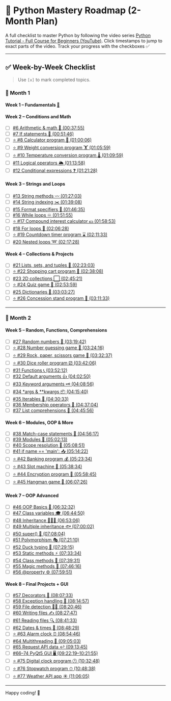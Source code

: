 # 📘 Python Mastery Roadmap (2-Month Plan)

A full checklist to master Python by following the video series [Python Tutorial - Full Course for Beginners (YouTube)](https://www.youtube.com/watch?v=ix9cRaBkVe0). Click timestamps to jump to exact parts of the video. Track your progress with the checkboxes ✅

---

## ✅ Week-by-Week Checklist

> Use `[x]` to mark completed topics.

### 📅 Month 1

#### Week 1 – Fundamentals [📁](/Week_01_Fundamentals/)


#### Week 2 – Conditions and Math
- [ ] [#6 Arithmetic & math 📐 (00:37:55)](https://www.youtube.com/watch?v=ix9cRaBkVe0&t=2275s)
- [ ] [#7 If statements 🤔 (00:51:46)](https://www.youtube.com/watch?v=ix9cRaBkVe0&t=3106s)
- [ ] [⭐ #8 Calculator program 🧮 (01:00:06)](https://www.youtube.com/watch?v=ix9cRaBkVe0&t=3606s)
- [ ] [⭐ #9 Weight conversion program 🏋️ (01:05:59)](https://www.youtube.com/watch?v=ix9cRaBkVe0&t=3959s)
- [ ] [⭐ #10 Temperature conversion program 🌡️ (01:09:59)](https://www.youtube.com/watch?v=ix9cRaBkVe0&t=4199s)
- [ ] [#11 Logical operators 🌦️ (01:13:58)](https://www.youtube.com/watch?v=ix9cRaBkVe0&t=4438s)
- [ ] [#12 Conditional expressions ❓ (01:21:28)](https://www.youtube.com/watch?v=ix9cRaBkVe0&t=4888s)

#### Week 3 – Strings and Loops
- [ ] [#13 String methods 〰️ (01:27:03)](https://www.youtube.com/watch?v=ix9cRaBkVe0&t=5223s)
- [ ] [#14 String indexing ✂️ (01:39:08)](https://www.youtube.com/watch?v=ix9cRaBkVe0&t=5948s)
- [ ] [#15 Format specifiers 💬 (01:46:35)](https://www.youtube.com/watch?v=ix9cRaBkVe0&t=6715s)
- [ ] [#16 While loops ♾️ (01:51:55)](https://www.youtube.com/watch?v=ix9cRaBkVe0&t=6715s)
- [ ] [⭐ #17 Compound interest calculator 💵 (01:58:53)](https://www.youtube.com/watch?v=ix9cRaBkVe0&t=7133s)
- [ ] [#18 For loops 🔁 (02:06:28)](https://www.youtube.com/watch?v=ix9cRaBkVe0&t=7588s)
- [ ] [⭐ #19 Countdown timer program ⌛ (02:11:33)](https://www.youtube.com/watch?v=ix9cRaBkVe0&t=7893s)
- [ ] [#20 Nested loops ➿ (02:17:28)](https://www.youtube.com/watch?v=ix9cRaBkVe0&t=8248s)

#### Week 4 – Collections & Projects
- [ ] [#21 Lists, sets, and tuples 🍎 (02:23:03)](https://www.youtube.com/watch?v=ix9cRaBkVe0&t=8583s)
- [ ] [⭐ #22 Shopping cart program 🛒 (02:38:08)](https://www.youtube.com/watch?v=ix9cRaBkVe0&t=9488s)
- [ ] [#23 2D collections ⬜ (02:45:21)](https://www.youtube.com/watch?v=ix9cRaBkVe0&t=9921s)
- [ ] [⭐ #24 Quiz game 💯 (02:53:59)](https://www.youtube.com/watch?v=ix9cRaBkVe0&t=10439s)
- [ ] [#25 Dictionaries 📙 (03:03:27)](https://www.youtube.com/watch?v=ix9cRaBkVe0&t=11007s)
- [ ] [⭐ #26 Concession stand program 🍿 (03:11:33)](https://www.youtube.com/watch?v=ix9cRaBkVe0&t=11493s)

---

### 📅 Month 2

#### Week 5 – Random, Functions, Comprehensions
- [ ] [#27 Random numbers 🎲 (03:19:42)](https://www.youtube.com/watch?v=ix9cRaBkVe0&t=11982s)
- [ ] [⭐ #28 Number guessing game 🔢 (03:24:16)](https://www.youtube.com/watch?v=ix9cRaBkVe0&t=12256s)
- [ ] [⭐ #29 Rock, paper, scissors game 🗿 (03:32:37)](https://www.youtube.com/watch?v=ix9cRaBkVe0&t=12757s)
- [ ] [⭐ #30 Dice roller program ⚂ (03:42:06)](https://www.youtube.com/watch?v=ix9cRaBkVe0&t=13326s)
- [ ] [#31 Functions 📞 (03:52:12)](https://www.youtube.com/watch?v=ix9cRaBkVe0&t=13932s)
- [ ] [#32 Default arguments 👍 (04:02:50)](https://www.youtube.com/watch?v=ix9cRaBkVe0&t=14570s)
- [ ] [#33 Keyword arguments 🗝️ (04:08:56)](https://www.youtube.com/watch?v=ix9cRaBkVe0&t=14936s)
- [ ] [#34 *args & **kwargs 📦 (04:15:40)](https://www.youtube.com/watch?v=ix9cRaBkVe0&t=15340s)
- [ ] [#35 Iterables 🔂 (04:30:33)](https://www.youtube.com/watch?v=ix9cRaBkVe0&t=16233s)
- [ ] [#36 Membership operators 🔎 (04:37:04)](https://www.youtube.com/watch?v=ix9cRaBkVe0&t=16624s)
- [ ] [#37 List comprehensions 📃 (04:45:56)](https://www.youtube.com/watch?v=ix9cRaBkVe0&t=17156s)

#### Week 6 – Modules, OOP & More
- [ ] [#38 Match-case statements 📆 (04:56:17)](https://www.youtube.com/watch?v=ix9cRaBkVe0&t=17777s)
- [ ] [#39 Modules 📨 (05:02:13)](https://www.youtube.com/watch?v=ix9cRaBkVe0&t=18133s)
- [ ] [#40 Scope resolution 🔬 (05:08:51)](https://www.youtube.com/watch?v=ix9cRaBkVe0&t=18531s)
- [ ] [#41 if name == 'main': 📥 (05:14:22)](https://www.youtube.com/watch?v=ix9cRaBkVe0&t=18862s)
- [ ] [⭐ #42 Banking program 💰 (05:23:34)](https://www.youtube.com/watch?v=ix9cRaBkVe0&t=19414s)
- [ ] [⭐ #43 Slot machine 🎰 (05:38:34)](https://www.youtube.com/watch?v=ix9cRaBkVe0&t=20314s)
- [ ] [⭐ #44 Encryption program 🔐 (05:58:45)](https://www.youtube.com/watch?v=ix9cRaBkVe0&t=21525s)
- [ ] [⭐ #45 Hangman game 🕺 (06:07:26)](https://www.youtube.com/watch?v=ix9cRaBkVe0&t=22046s)

#### Week 7 – OOP Advanced
- [ ] [#46 OOP Basics 🚗 (06:32:32)](https://www.youtube.com/watch?v=ix9cRaBkVe0&t=23552s)
- [ ] [#47 Class variables 🎓 (06:44:50)](https://www.youtube.com/watch?v=ix9cRaBkVe0&t=24890s)
- [ ] [#48 Inheritance 👨‍👦‍👦 (06:53:06)](https://www.youtube.com/watch?v=ix9cRaBkVe0&t=25586s)
- [ ] [#49 Multiple inheritance 🐟 (07:00:02)](https://www.youtube.com/watch?v=ix9cRaBkVe0&t=26002s)
- [ ] [#50 super() 🔴 (07:08:04)](https://www.youtube.com/watch?v=ix9cRaBkVe0&t=26584s)
- [ ] [#51 Polymorphism 🎭 (07:21:10)](https://www.youtube.com/watch?v=ix9cRaBkVe0&t=27670s)
- [ ] [#52 Duck typing 🦆 (07:29:15)](https://www.youtube.com/watch?v=ix9cRaBkVe0&t=28155s)
- [ ] [#53 Static methods ⚡ (07:33:34)](https://www.youtube.com/watch?v=ix9cRaBkVe0&t=28414s)
- [ ] [#54 Class methods 🏫 (07:39:31)](https://www.youtube.com/watch?v=ix9cRaBkVe0&t=28771s)
- [ ] [#55 Magic methods 🌟 (07:46:16)](https://www.youtube.com/watch?v=ix9cRaBkVe0&t=29176s)
- [ ] [#56 @property ⚙️ (07:59:51)](https://www.youtube.com/watch?v=ix9cRaBkVe0&t=29991s)

#### Week 8 – Final Projects + GUI
- [ ] [#57 Decorators 🎊 (08:07:33)](https://www.youtube.com/watch?v=ix9cRaBkVe0&t=30453s)
- [ ] [#58 Exception handling 🚦 (08:14:57)](https://www.youtube.com/watch?v=ix9cRaBkVe0&t=30897s)
- [ ] [#59 File detection 🕵️‍♂️ (08:20:46)](https://www.youtube.com/watch?v=ix9cRaBkVe0&t=31246s)
- [ ] [#60 Writing files ✍ (08:27:47)](https://www.youtube.com/watch?v=ix9cRaBkVe0&t=31667s)
- [ ] [#61 Reading files 🔍 (08:41:33)](https://www.youtube.com/watch?v=ix9cRaBkVe0&t=32553s)
- [ ] [#62 Dates & times 📅 (08:48:29)](https://www.youtube.com/watch?v=ix9cRaBkVe0&t=32906s)
- [ ] [⭐ #63 Alarm clock ⏰ (08:54:46)](https://www.youtube.com/watch?v=ix9cRaBkVe0&t=33286s)
- [ ] [#64 Multithreading 🧵 (09:05:03)](https://www.youtube.com/watch?v=ix9cRaBkVe0&t=33903s)
- [ ] [#65 Request API data ↩️ (09:13:45)](https://www.youtube.com/watch?v=ix9cRaBkVe0&t=34425s)
- [ ] [#66–74 PyQt5 GUI 🖥️ (09:22:19–10:21:55)](https://www.youtube.com/watch?v=ix9cRaBkVe0&t=35039s)
- [ ] [⭐ #75 Digital clock program 🕒 (10:32:48)](https://www.youtube.com/watch?v=ix9cRaBkVe0&t=41208s)
- [ ] [⭐ #76 Stopwatch program ⏱ (10:48:38)](https://www.youtube.com/watch?v=ix9cRaBkVe0&t=42818s)
- [ ] [⭐ #77 Weather API app ☀️ (11:06:05)](https://www.youtube.com/watch?v=ix9cRaBkVe0&t=44465s)

---

Happy coding! 🐍
